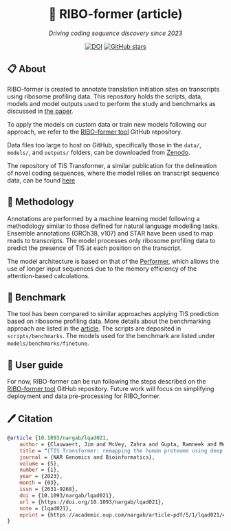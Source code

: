 <div align="center">
<h1>🧮 RIBO-former (article)</h1>

*Driving coding sequence discovery since 2023*

[![DOI](https://zenodo.org/badge/DOI/10.5281/zenodo.8059764.svg)](https://doi.org/10.5281/zenodo.8059764)
[![GitHub stars](https://img.shields.io/github/stars/jdcla/RIBO_former_paper)](https://github.com/jdcla/RIBO_former_paper/stargazers)


</div>

## 📋 About <a name="about"></a>
RIBO-former is created to annotate translation initiation sites on transcripts using ribosome profiling data. This repository holds the scripts, data, models and model outputs used to perform the study and benchmarks as discussed in [the paper](https://doi.org/10.1101/2023.06.20.545724).

To apply the models on custom data or train new models following our approach, we refer to the [RIBO-former tool](https://github.com/jdcla/RIBO_former) GitHub repository.

Data files too large to host on GitHub, specifically those in the `data/`, `models/`, and `outputs/` folders, can be downloaded from [Zenodo](https://zenodo.org/record/8059764).

The repository of TIS Transformer, a similar publication for the delineation of novel coding sequences, where the model relies on transcript sequence data, can be found [here](https://github.com/jdcla/TIS_transformer)

## 🔗 Methodology <a name="methodology"></a>
Annotations are performed by a machine learning model following a methodology similar to those defined for natural language modelling tasks. Ensemble annotations (GRCh38, v107) and STAR have been used to map reads to transcripts. The model processes only ribosome profiling data to predict the presence of TIS at each position on the transcript.

The model architecture is based on that of the [Performer](https://arxiv.org/abs/2009.14794), which allows the use of longer input sequences due to the memory efficiency of the attention-based calculations.

## 📏 Benchmark <a name="benchmark"></a>

The tool has been compared to similar approaches applying TIS prediction based on ribosome profiling data. More details about the benchmarking approach are listed in the [article](https://doi.org/10.1101/2023.06.20.545724). The scripts are deposited in `scripts/benchmarks`. The models used for the benchmark are listed under `models/benchmarks/finetune`.

## 📖 User guide <a name="userguide"></a>

For now, RIBO-former can be run following the steps described on the [RIBO-former tool](https://github.com/jdcla/RIBO_former) GitHub repository. Future work will focus on simplifying deployment and data pre-processing for RIBO_former.

## 🖊️ Citation <a name="citation"></a>
    
```bibtex
@article {10.1093/nargab/lqad021,
    author = {Clauwaert, Jim and McVey, Zahra and Gupta, Ramneek and Menschaert, Gerben},
    title = "{TIS Transformer: remapping the human proteome using deep learning}",
    journal = {NAR Genomics and Bioinformatics},
    volume = {5},
    number = {1},
    year = {2023},
    month = {03},
    issn = {2631-9268},
    doi = {10.1093/nargab/lqad021},
    url = {https://doi.org/10.1093/nargab/lqad021},
    note = {lqad021},
    eprint = {https://academic.oup.com/nargab/article-pdf/5/1/lqad021/49418780/lqad021\_supplemental\_file.pdf},
}
```
